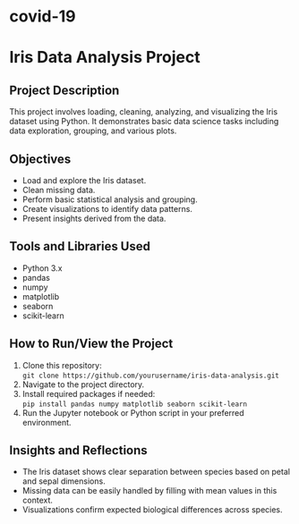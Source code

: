 # covid-19
# Iris Data Analysis Project

## Project Description
This project involves loading, cleaning, analyzing, and visualizing the Iris dataset using Python. It demonstrates basic data science tasks including data exploration, grouping, and various plots.

## Objectives
- Load and explore the Iris dataset.
- Clean missing data.
- Perform basic statistical analysis and grouping.
- Create visualizations to identify data patterns.
- Present insights derived from the data.

## Tools and Libraries Used
- Python 3.x
- pandas
- numpy
- matplotlib
- seaborn
- scikit-learn

## How to Run/View the Project
1. Clone this repository:  
   `git clone https://github.com/yourusername/iris-data-analysis.git`
2. Navigate to the project directory.
3. Install required packages if needed:  
   `pip install pandas numpy matplotlib seaborn scikit-learn`
4. Run the Jupyter notebook or Python script in your preferred environment.

## Insights and Reflections
- The Iris dataset shows clear separation between species based on petal and sepal dimensions.
- Missing data can be easily handled by filling with mean values in this context.
- Visualizations confirm expected biological differences across species.
